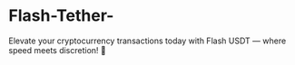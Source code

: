 # Flash-Tether-
Elevate your cryptocurrency transactions today with Flash USDT — where speed meets discretion! 🚀
